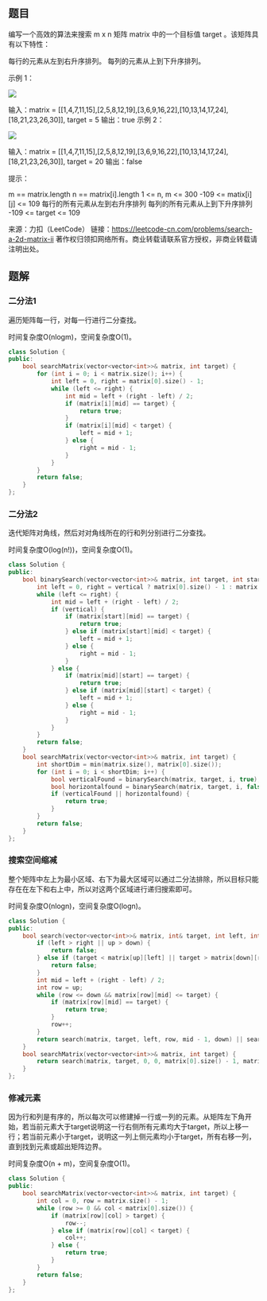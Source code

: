 ## 题目

编写一个高效的算法来搜索 m x n 矩阵 matrix 中的一个目标值 target 。该矩阵具有以下特性：

每行的元素从左到右升序排列。
每列的元素从上到下升序排列。

示例 1：

![](https://assets.leetcode-cn.com/aliyun-lc-upload/uploads/2020/11/25/searchgrid2.jpg)

输入：matrix = [[1,4,7,11,15],[2,5,8,12,19],[3,6,9,16,22],[10,13,14,17,24],[18,21,23,26,30]], target = 5
输出：true
示例 2：

![](https://assets.leetcode-cn.com/aliyun-lc-upload/uploads/2020/11/25/searchgrid.jpg)


输入：matrix = [[1,4,7,11,15],[2,5,8,12,19],[3,6,9,16,22],[10,13,14,17,24],[18,21,23,26,30]], target = 20
输出：false


提示：

m == matrix.length
n == matrix[i].length
1 <= n, m <= 300
-109 <= matix[i][j] <= 109
每行的所有元素从左到右升序排列
每列的所有元素从上到下升序排列
-109 <= target <= 109

来源：力扣（LeetCode）
链接：https://leetcode-cn.com/problems/search-a-2d-matrix-ii
著作权归领扣网络所有。商业转载请联系官方授权，非商业转载请注明出处。

## 题解

### 二分法1

遍历矩阵每一行，对每一行进行二分查找。

时间复杂度O(nlogm)，空间复杂度O(1)。

```c++
class Solution {
public:
    bool searchMatrix(vector<vector<int>>& matrix, int target) {
        for (int i = 0; i < matrix.size(); i++) {
            int left = 0, right = matrix[0].size() - 1;
            while (left <= right) {
                int mid = left + (right - left) / 2;
                if (matrix[i][mid] == target) {
                    return true;
                }
                if (matrix[i][mid] < target) {
                    left = mid + 1;
                } else {
                    right = mid - 1;
                }
            }
        }
        return false;
    }
};
```

### 二分法2

迭代矩阵对角线，然后对对角线所在的行和列分别进行二分查找。

时间复杂度O(log(n!))，空间复杂度O(1)。

```c++
class Solution {
public:
    bool binarySearch(vector<vector<int>>& matrix, int target, int start, bool vertical) {
        int left = 0, right = vertical ? matrix[0].size() - 1 : matrix.size() - 1;
        while (left <= right) {
            int mid = left + (right - left) / 2;
            if (vertical) {
                if (matrix[start][mid] == target) {
                    return true;
                } else if (matrix[start][mid] < target) {
                    left = mid + 1;
                } else {
                    right = mid - 1;
                }
            } else {
                if (matrix[mid][start] == target) {
                    return true;
                } else if (matrix[mid][start] < target) {
                    left = mid + 1;
                } else {
                    right = mid - 1;
                }
            }
        }
        return false;
    }
    bool searchMatrix(vector<vector<int>>& matrix, int target) {
        int shortDim = min(matrix.size(), matrix[0].size());
        for (int i = 0; i < shortDim; i++) {
            bool verticalFound = binarySearch(matrix, target, i, true);
            bool horizontalfound = binarySearch(matrix, target, i, false);
            if (verticalFound || horizontalfound) {
                return true;
            }
        }
        return false;
    }
};
```

### 搜索空间缩减

整个矩阵中左上为最小区域、右下为最大区域可以通过二分法排除，所以目标只能存在在左下和右上中，所以对这两个区域进行递归搜索即可。

时间复杂度O(nlogn)，空间复杂度O(logn)。

```c++
class Solution {
public:
    bool search(vector<vector<int>>& matrix, int& target, int left, int up, int right, int down) {
        if (left > right || up > down) {
            return false;
        } else if (target < matrix[up][left] || target > matrix[down][right]) {
            return false;
        }
        int mid = left + (right - left) / 2;
        int row = up;
        while (row <= down && matrix[row][mid] <= target) {
            if (matrix[row][mid] == target) {
                return true;
            }
            row++;
        }
        return search(matrix, target, left, row, mid - 1, down) || search(matrix, target, mid + 1, up, right, row - 1);
    }
    bool searchMatrix(vector<vector<int>>& matrix, int target) {
        return search(matrix, target, 0, 0, matrix[0].size() - 1, matrix.size() - 1);
    }
};
```



### 修减元素

因为行和列是有序的，所以每次可以修建掉一行或一列的元素。从矩阵左下角开始，若当前元素大于target说明这一行右侧所有元素均大于target，所以上移一行；若当前元素小于target，说明这一列上侧元素均小于target，所有右移一列，直到找到元素或超出矩阵边界。

时间复杂度O(n + m)，空间复杂度O(1)。

```c++
class Solution {
public:
    bool searchMatrix(vector<vector<int>>& matrix, int target) {
        int col = 0, row = matrix.size() - 1;
        while (row >= 0 && col < matrix[0].size()) {
            if (matrix[row][col] > target) {
                row--;
            } else if (matrix[row][col] < target) {
                col++;
            } else {
                return true;
            }
        }
        return false;
    }
};
```

